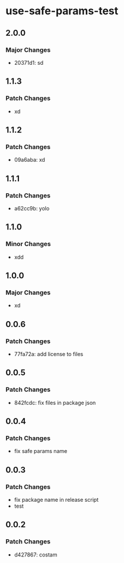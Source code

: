 # use-safe-params-test

## 2.0.0

### Major Changes

- 20371d1: sd

## 1.1.3

### Patch Changes

- xd

## 1.1.2

### Patch Changes

- 09a6aba: xd

## 1.1.1

### Patch Changes

- a62cc9b: yolo

## 1.1.0

### Minor Changes

- xdd

## 1.0.0

### Major Changes

- xd

## 0.0.6

### Patch Changes

- 77fa72a: add license to files

## 0.0.5

### Patch Changes

- 842fcdc: fix files in package json

## 0.0.4

### Patch Changes

- fix safe params name

## 0.0.3

### Patch Changes

- fix package name in release script
- test

## 0.0.2

### Patch Changes

- d427867: costam
